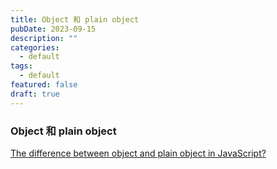 ```yaml
---
title: Object 和 plain object
pubDate: 2023-09-15
description: ""
categories:
  - default
tags:
  - default
featured: false
draft: true
---
```

### Object 和 plain object

[The difference between object and plain object in JavaScript?](https://stackoverflow.com/questions/52453407/the-difference-between-object-and-plain-object-in-javascript)